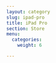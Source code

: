 ```yaml
---
layout: category
slug: ipad-pro
title: iPad Pro
section: Store
menu:
  categories:
    weight: 6

---
```

